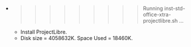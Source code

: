 * >>>>>>>>> Running inst-std-office-xtra-projectlibre.sh ...
  * Install ProjectLibre.
  * Disk size = 4058632K. Space Used = 18460K.
